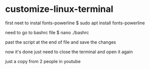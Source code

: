 # customize-linux-terminal
first neet to instal fonts-powerline
$ sudo apt install fonts-powerline

need to go to bashrc file
$ nano ./bashrc

past the script at the end of file and save the changes

now it's done just need to close the terminal and open it again

just a copy from 2 people in youtube
